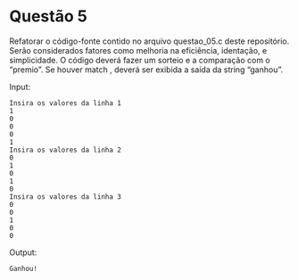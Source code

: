 # Questão 5

Refatorar o código-fonte contido no arquivo questao_05.c deste repositório.
Serão considerados fatores como melhoria na eficiência, identação, e simplicidade.
O código deverá fazer um sorteio e a comparação com o “premio”. 
Se houver match , deverá ser exibida a saída da string “ganhou”.

  Input:
  
  ```
  Insira os valores da linha 1
  1 
  0
  0
  0
  1
  Insira os valores da linha 2
  0
  1
  0
  1
  0
  Insira os valores da linha 3
  0
  0
  1
  0
  0
  ```

  Output:
  ```
  Ganhou!
  ```